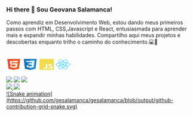 ### Hi there 👋  Sou Geovana Salamanca!

Como aprendiz em Desenvolvimento Web, estou dando meus primeiros passos com HTML, CSS,Javascript e React, entusiasmada para aprender mais e expandir minhas habilidades. Compartilho aqui meus projetos e descobertas enquanto trilho o caminho do conhecimento.💻🚀

<div style="display: inline_block"><br>
  <img align="center" alt="Geovana-HTML" height="30" width="40" src="https://raw.githubusercontent.com/devicons/devicon/master/icons/html5/html5-original.svg">
  <img align="center" alt="Geovana-CSS" height="30" width="40" src="https://raw.githubusercontent.com/devicons/devicon/master/icons/css3/css3-original.svg">
  <img align="center" alt="Geovana-js" height="30" width="40" src="https://raw.githubusercontent.com/devicons/devicon/master/icons/javascript/javascript-plain.svg">
  <img align="center" alt="Geovana-js" height="30" width="40" src="https://raw.githubusercontent.com/devicons/devicon/master/icons/react/react-original.svg">
</div><br>

<div> 
  <a href="https://instagram.com/gesalamanca" target="_blank"><img src="https://img.shields.io/badge/-Instagram-%23E4405F?style=for-the-badge&logo=instagram&logoColor=white" target="_blank"></a>
  <a href = "mailto:contatogeovanasalamanca2@gmail.com"><img src="https://img.shields.io/badge/-Gmail-%23333?style=for-the-badge&logo=gmail&logoColor=white" target="_blank"></a>
  <a href="https://www.linkedin.com/in/geovana-salamanca-da-silva/" target="_blank"><img src="https://img.shields.io/badge/-LinkedIn-%230077B5?style=for-the-badge&logo=linkedin&logoColor=white" target="_blank"></a> 
  
</div>

<div>
<a href="https://github.com/gesalamanca">
<img height="180em" src="https://github-readme-stats.vercel.app/api/top-langs/?username=gesalamanca&layout=compact&langs_count=7&theme=dracula"/>
<img height="180em" src="https://github-readme-stats.vercel.app/api?username=gesalamanca&show_icons=true&theme=dracula&include_all_commits=true&count_private=true"/>
</div>
![Snake animation](https://github.com/gesalamanca/gesalamanca/blob/output/github-contribution-grid-snake.svg)



<!--
**gesalamanca/gesalamanca** is a ✨ _special_ ✨ repository because its `README.md` (this file) appears on your GitHub profile.

Here are some ideas to get you started:

- 🔭 I’m currently working on ...
- 🌱 I’m currently learning ...
- 👯 I’m looking to collaborate on ...
- 🤔 I’m looking for help with ...
- 💬 Ask me about ...
- 📫 How to reach me: ...
- 😄 Pronouns: ...
- ⚡ Fun fact: ...
-->

